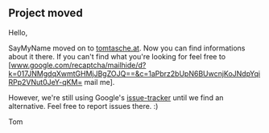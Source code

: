 ## Project moved ##

Hello,

SayMyName moved on to [tomtasche.at](http://saymyname.tomtasche.at). Now you can find informations about it there. If you can't find what you're looking for feel free to [www.google.com/recaptcha/mailhide/d?k=017JNMgdqXwmtGHMjJBgZOJQ==&c=1aPbrz2bUpN6BUwcnjKoJNdpYqiRPp2VNut0JeY-qKM= mail me].

However, we're still using Google's [issue-tracker](http://code.google.com/p/roadtoadc/issues/list) until we find an alternative. Feel free to report issues there. :)

Tom
